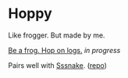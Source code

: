 # Hoppy
Like frogger. But made by me.

[Be a frog. Hop on logs.](hoppity.surge.sh)
*in progress*

Pairs well with [Sssnake](snakey-snake.surge.sh). ([repo](www.github.com/populardemand/snake))